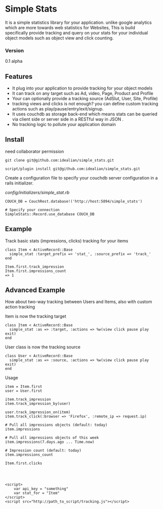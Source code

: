 Simple Stats
===

It is a simple statistics library for your application. unlike google
analytics which are more towards web statistics for Websites, This is build specifically
provide tracking and query on your stats for your individual object models such as 
object view and click counting.

### Version
0.1 alpha

Features
---

 - It plug into your application to provide tracking for your object models
 - It can track on any target such as Ad, video, Page, Product and Profile
 - Your can optionally provide a tracking source (AdSlut, User, Site, Profile)
 - tracking views and clicks is not enough? you can define custom tracking actions
 such as play/pause/entry/exit/signup.
 - It uses couchdb as storage back-end which means stats can be queried via client 
 side or server side in a RESTful way in JSON . 
 - No tracking logic to pollute your application domain 

Install
---
need collaborator permission
  
    git clone git@github.com:idealian/simple_stats.git
  
    script/plugin install git@github.com:idealian/simple_stats.git
    
Create a configuration file to specify your couchdb server configuration in a
 rails initializer.

*config/initializers/simple_stat.rb*

    COUCH_DB = CouchRest.database!('http://host:5894/simple_stats')

    # Specify your connection
    SimpleStats::Record.use_database COUCH_DB

Example
---

Track basic stats (impressions, clicks) tracking for your items

    class Item < ActiveRecord::Base
      simple_stat :target_prefix => 'stat_', :source_prefix => 'track_'
    end

    Item.first.track_impression
    Item.first.impressions_count
    => 1
    
Advanced Example
---

How about two-way tracking between Users and Items, also with custom action tracking

Item is now the tracking target

    class Item < ActiveRecord::Base
      simple_stat :as => :target, :actions => %w(view click pause play exit)
    end

User class is now the tracking source

    class User < ActiveRecord::Base
      simple_stat :as => :source, :actions => %w(view click pause play exit)
    end

Usage
    
    item = Item.first
    user = User.first
    
    item.track_impression
    item.track_impression_by(user)
    
    user.track_impression_on(item)
    item.track_click(:browser => 'Firefox', :remote_ip => request.ip)

    # Pull all impressions objects (default: today)
    item.impressions
    
    # Pull all impressions objects of this week
    item.impressions(7.days.ago ... Time.now)
    
    # Impression count (default: today)
    item.impressions_count
    
    Item.first.clicks

    
    
    
    <script>
        var api_key = "something"
        var stat_for = "Item"
    </script>
    <script src="http://path_to_script/tracking.js"></script>
